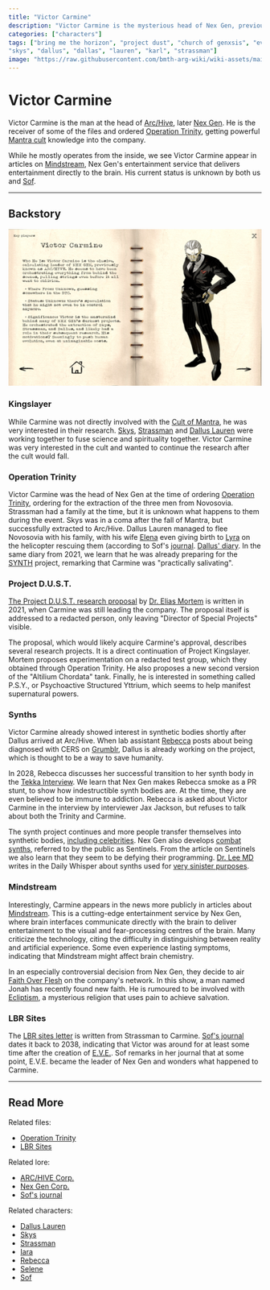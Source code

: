 ```yaml
---
title: "Victor Carmine"
description: "Victor Carmine is the mysterious head of Nex Gen, previously ARC/HIVE."
categories: ["characters"]
tags: ["bring me the horizon", "project dust", "church of genxsis", "eve", "nex gen", "kingslayer", "trinity", "victor", "carmine", 
"skys", "dallus", "dallas", "lauren", "karl", "strassman"]
image: "https://raw.githubusercontent.com/bmth-arg-wiki/wiki-assets/main/characters/carmine/carmine-300x300.png"
---
```


# Victor Carmine

Victor Carmine is the man at the head of [Arc/Hive](../lore/archive), later [Nex Gen](../lore/nex-gen-corporation). 
He is the receiver of some of the files and ordered [Operation Trinity](../for-sof/trinity_document), getting 
powerful [Mantra cult](../lore/mantra) knowledge into the company.

While he mostly operates from the inside, we see Victor Carmine appear in articles on [Mindstream](../lore/mindstream), 
Nex Gen's entertainment service that delivers entertainment directly to the brain. His current 
status is unknown by both us and [Sof](sof).

***

## Backstory

![Victor Carmine from Sof's journal](https://raw.githubusercontent.com/bmth-arg-wiki/wiki-assets/refs/heads/main/characters/carmine/carmine_sof_journal.png)

### Kingslayer

While Carmine was not directly involved with the [Cult of Mantra](../lore/mantra), he was very interested in their 
research. [Skys](skys), [Strassman](strassman) and [Dallus Lauren](dallus-lauren) were working together to fuse 
science and spirituality together. Victor Carmine was very interested in the cult and wanted to continue the research 
after the cult would fall.

### Operation Trinity

Victor Carmine was the head of Nex Gen at the time of ordering [Operation Trinity](../for-sof/trinity_document), ordering 
for the extraction of the three men from Novosovia. Strassman had a family at the time, but it is unknown what happens 
to them during the event. Skys was in a coma after the fall of Mantra, but successfully extracted to Arc/Hive. 
Dallus Lauren managed to flee Novosovia with his family, with his wife [Elena](elena-lauren) 
even giving birth to [Lyra](lyra-lauren) on the helicopter rescuing them (according to Sof's [journal](../website/journal.md). 
[Dallus' diary](../for-sof/dallus-diary). In the same diary from 2021, we learn that he was already preparing for 
the [SYNTH](../lore/synths) project, remarking that Carmine was "practically salivating".

### Project D.U.S.T.

[The Project D.U.S.T. research proposal](../for-sof/project_dust) by [Dr. Elias Mortem](elias-mortem) is written in 
2021, when Carmine was still leading the company. The proposal itself is addressed to a redacted person, only leaving 
"Director of Special Projects" visible.

The proposal, which would likely acquire Carmine's approval, describes several research projects. It is a direct 
continuation of Project Kingslayer. Mortem proposes experimentation on a redacted test group, which they 
obtained through Operation Trinity. He also proposes a new second version of the "Altilium Chordata" tank. Finally, 
he is interested in something called P.S.Y., or Psychoactive Structured Yttrium, which seems to help manifest 
supernatural powers.

### Synths

Victor Carmine already showed interest in synthetic bodies shortly after Dallus arrived at Arc/Hive. 
When lab assistant [Rebecca](rebecca) posts about being diagnosed with CERS on [Grumblr](../for-sof/grumblr), 
Dallus is already working on the project, which is thought to be a way to save humanity. 

In 2028, Rebecca discusses her successful transition to her synth body in the [Tekka Interview](../for-sof/tekka_interview). 
We learn that Nex Gen makes Rebecca smoke as a PR stunt, to show how indestructible synth bodies are. At the 
time, they are even believed to be immune to addiction. Rebecca is asked about Victor Carmine in the 
interview by interviewer Jax Jackson, but refuses to talk about both the Trinity and Carmine.

The synth project continues and more people transfer themselves into synthetic bodies, 
[including celebrities](../website/tdw-clonechaos). Nex Gen also develops [combat synths](../website/tdw-roguesentinels), 
referred to by the public as Sentinels. From the article on Sentinels we also learn that they seem to 
be defying their programming. [Dr. Lee MD](lee-md) writes in the Daily Whisper about synths used 
for [very sinister purposes](../website/tdw-bloodredspectacles).

### Mindstream

Interestingly, Carmine appears in the news more publicly in articles about [Mindstream](../lore/mindstream). This 
is a cutting-edge entertainment service by Nex Gen, where brain interfaces communicate directly with the 
brain to deliver entertainment to the visual and fear-processing centres of the brain. Many criticize the technology, 
citing the difficulty in distinguishing between reality and artificial experience. Some even experience lasting 
symptoms, indicating that Mindstream might affect brain chemistry.

In an especially controversial decision from Nex Gen, they decide to air [Faith Over Flesh](../website/tdw-faithedge) 
on the company's network. In this show, a man named Jonah has recently found new faith. He is rumoured to be 
involved with [Ecliptism](../lore/ecliptism), a mysterious religion that uses pain to achieve salvation.

### LBR Sites

The [LBR sites letter](../for-sof/lbr_sites) is written from Strassman to Carmine. [Sof's journal](../website/journal.md) 
dates it back to 2038, indicating that Victor was around for at least some time after the creation of [E.V.E.](eve). 
Sof remarks in her journal that at some point, E.V.E. became the leader of Nex Gen and wonders what happened to 
Carmine. 

***

## Read More

Related files:

- [Operation Trinity](../for-sof/trinity_document)
- [LBR Sites](../for-sof/lbr_sites)

Related lore:

- [ARC/HIVE Corp.](../lore/archive)
- [Nex Gen Corp.](../lore/nex-gen-corporation)
- [Sof's journal](../website/journal.md)

Related characters:

- [Dallus Lauren](dallus-lauren)
- [Skys](skys)
- [Strassman](strassman)
- [Iara](iara)
- [Rebecca](rebecca)
- [Selene](selene)
- [Sof](sof)